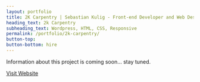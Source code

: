 ```yaml
---
layout: portfolio
title: 2K Carpentry | Sebastian Kulig - Front-end Developer and Web Designer
heading_text: 2k Carpentry
subheading_text: Wordpress, HTML, CSS, Responsive
permalink: /portfolio/2k-carpentry/
button-top:
button-bottom: hire
---
```


Information about this project is coming soon... stay tuned.

<div class="button-visit-website">
  <a href="http://2kcarpentry.com/" target="_blank" title="External link - visit www.2kcarpentry">Visit Website <i class="fa fa-external-link"></i></a>
</div>
